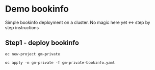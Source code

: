 # Demo bookinfo

Simple bookinfo deployment on a cluster.
No magic here yet <-> step by step instructions

## Step1 - deploy bookinfo

```
oc new-project gm-private

oc apply -n gm-private -f gm-private-bookinfo.yaml

```
